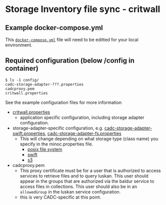 # Storage Inventory file sync - critwall

  
## Example docker-compose.yml
This [`docker-compose.yml`](docker-compose.yml) file will need to be editted for your local environment.

## Required configuration (below /config in container)

```
$ ls -1 config/
cadc-storage-adapter-???.properties
cadcproxy.pem
critwall.properties
```

See the example configuration files for more information
- [critwall.properties](config/critwall.properties)
  - application specific configuration, including storage adapter configuration.
- storage-adapter-specific configuration, e.g. [cadc-storage-adapter-swift.properties](config/cadc-storage-adapter-swift.properties), [cadc-storage-adapter-fs.properties](config/cadc-storage-adapter-fs.properties)
  - This will change depending on what storage type (class name) you specify in the minoc.properties file.
    - [posix file system](https://github.com/opencadc/storage-inventory/tree/master/cadc-storage-adapter-fs)
    - [swift](https://github.com/opencadc/storage-inventory/tree/master/cadc-storage-adapter-swift)
    - [s3](https://github.com/opencadc/storage-inventory/tree/master/cadc-storage-adapter-s3)
- cadcproxy.pem
  - This proxy certificate must be for a user that is authorized to access services to retrieve files and to query luskan.  This user should appear in the groups that are authorized via the baldur service to access files in collections.  This user should also be in an `allowedGroup` in the luskan service configuration.
  - this is very CADC-specific at this point.

